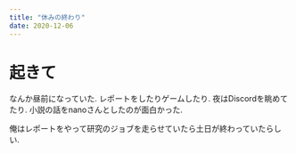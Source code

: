 ```yaml
---
title: "休みの終わり"
date: 2020-12-06
---
```


# 起きて
なんか昼前になっていた. レポートをしたりゲームしたり. 夜はDiscordを眺めてたり. 小説の話をnanoさんとしたのが面白かった.

俺はレポートをやって研究のジョブを走らせていたら土日が終わっていたらしい.
